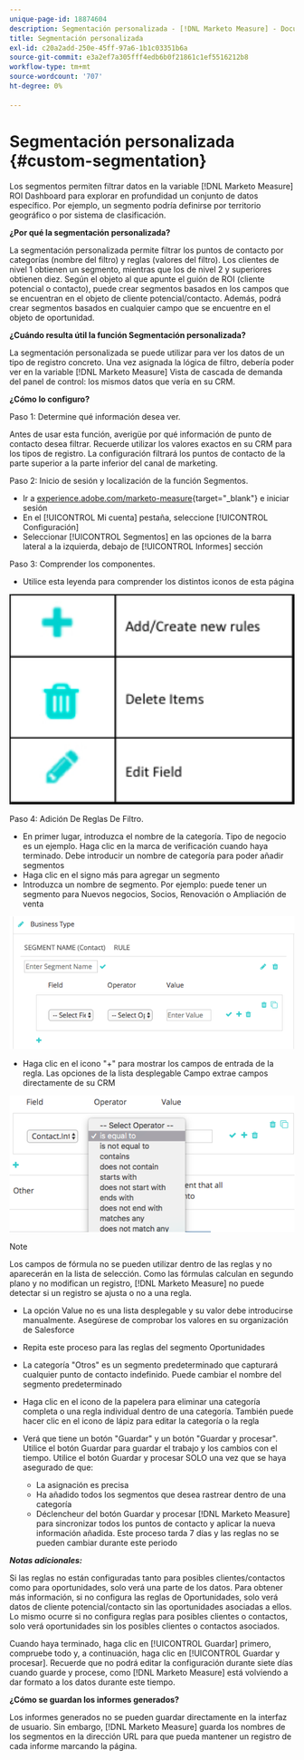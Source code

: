```yaml
---
unique-page-id: 18874604
description: Segmentación personalizada - [!DNL Marketo Measure] - Documentación del producto
title: Segmentación personalizada
exl-id: c20a2add-250e-45ff-97a6-1b1c03351b6a
source-git-commit: e3a2ef7a305fff4edb6b0f21861c1ef5516212b8
workflow-type: tm+mt
source-wordcount: '707'
ht-degree: 0%

---
```


# Segmentación personalizada {#custom-segmentation}

Los segmentos permiten filtrar datos en la variable [!DNL Marketo Measure] ROI Dashboard para explorar en profundidad un conjunto de datos específico. Por ejemplo, un segmento podría definirse por territorio geográfico o por sistema de clasificación.

**¿Por qué la segmentación personalizada?**

La segmentación personalizada permite filtrar los puntos de contacto por categorías (nombre del filtro) y reglas (valores del filtro). Los clientes de nivel 1 obtienen un segmento, mientras que los de nivel 2 y superiores obtienen diez. Según el objeto al que apunte el guión de ROI (cliente potencial o contacto), puede crear segmentos basados en los campos que se encuentran en el objeto de cliente potencial/contacto. Además, podrá crear segmentos basados en cualquier campo que se encuentre en el objeto de oportunidad.

**¿Cuándo resulta útil la función Segmentación personalizada?**

La segmentación personalizada se puede utilizar para ver los datos de un tipo de registro concreto. Una vez asignada la lógica de filtro, debería poder ver en la variable [!DNL Marketo Measure] Vista de cascada de demanda del panel de control: los mismos datos que vería en su CRM.

**¿Cómo lo configuro?**

Paso 1: Determine qué información desea ver.

Antes de usar esta función, averigüe por qué información de punto de contacto desea filtrar. Recuerde utilizar los valores exactos en su CRM para los tipos de registro. La configuración filtrará los puntos de contacto de la parte superior a la parte inferior del canal de marketing.

Paso 2: Inicio de sesión y localización de la función Segmentos.

* Ir a [experience.adobe.com/marketo-measure](https://experience.adobe.com/marketo-measure){target="_blank"} e iniciar sesión
* En el [!UICONTROL Mi cuenta] pestaña, seleccione [!UICONTROL Configuración]
* Seleccionar [!UICONTROL Segmentos] en las opciones de la barra lateral a la izquierda, debajo de [!UICONTROL Informes] sección

Paso 3: Comprender los componentes.

* Utilice esta leyenda para comprender los distintos iconos de esta página

![](assets/1.png)

Paso 4: Adición De Reglas De Filtro.

* En primer lugar, introduzca el nombre de la categoría. Tipo de negocio es un ejemplo. Haga clic en la marca de verificación cuando haya terminado. Debe introducir un nombre de categoría para poder añadir segmentos
* Haga clic en el signo más para agregar un segmento
* Introduzca un nombre de segmento. Por ejemplo: puede tener un segmento para Nuevos negocios, Socios, Renovación o Ampliación de venta

![](assets/2.png)

* Haga clic en el icono &quot;+&quot; para mostrar los campos de entrada de la regla. Las opciones de la lista desplegable Campo extrae campos directamente de su CRM

![](assets/3.png)

>[!NOTE]
>
>Los campos de fórmula no se pueden utilizar dentro de las reglas y no aparecerán en la lista de selección. Como las fórmulas calculan en segundo plano y no modifican un registro, [!DNL Marketo Measure] no puede detectar si un registro se ajusta o no a una regla.

* La opción Value no es una lista desplegable y su valor debe introducirse manualmente. Asegúrese de comprobar los valores en su organización de Salesforce
* Repita este proceso para las reglas del segmento Oportunidades
* La categoría &quot;Otros&quot; es un segmento predeterminado que capturará cualquier punto de contacto indefinido. Puede cambiar el nombre del segmento predeterminado
* Haga clic en el icono de la papelera para eliminar una categoría completa o una regla individual dentro de una categoría. También puede hacer clic en el icono de lápiz para editar la categoría o la regla
* Verá que tiene un botón &quot;Guardar&quot; y un botón &quot;Guardar y procesar&quot;. Utilice el botón Guardar para guardar el trabajo y los cambios con el tiempo. Utilice el botón Guardar y procesar SOLO una vez que se haya asegurado de que:

   * La asignación es precisa
   * Ha añadido todos los segmentos que desea rastrear dentro de una categoría
   * Déclencheur del botón Guardar y procesar [!DNL Marketo Measure] para sincronizar todos los puntos de contacto y aplicar la nueva información añadida. Este proceso tarda 7 días y las reglas no se pueden cambiar durante este periodo

**_Notas adicionales:_**

Si las reglas no están configuradas tanto para posibles clientes/contactos como para oportunidades, solo verá una parte de los datos. Para obtener más información, si no configura las reglas de Oportunidades, solo verá datos de cliente potencial/contacto sin las oportunidades asociadas a ellos. Lo mismo ocurre si no configura reglas para posibles clientes o contactos, solo verá oportunidades sin los posibles clientes o contactos asociados.

Cuando haya terminado, haga clic en [!UICONTROL Guardar] primero, compruebe todo y, a continuación, haga clic en [!UICONTROL Guardar y procesar]. Recuerde que no podrá editar la configuración durante siete días cuando guarde y procese, como [!DNL Marketo Measure] está volviendo a dar formato a los datos durante este tiempo.

**¿Cómo se guardan los informes generados?**

Los informes generados no se pueden guardar directamente en la interfaz de usuario. Sin embargo, [!DNL Marketo Measure] guarda los nombres de los segmentos en la dirección URL para que pueda mantener un registro de cada informe marcando la página.
